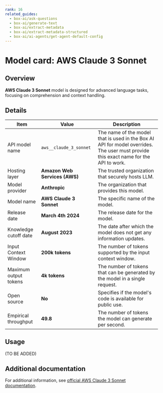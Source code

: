 ```yaml
---
rank: 16
related_guides:
  - box-ai/ask-questions
  - box-ai/generate-text
  - box-ai/extract-metadata
  - box-ai/extract-metadata-structured
  - box-ai/ai-agents/get-agent-default-config
---
```

# Model card: AWS Claude 3 Sonnet

## Overview

**AWS Claude 3 Sonnet** model is designed for advanced language tasks, focusing on comprehension and context handling.

## Details

| Item  | Value | Description |
|-----------|----------|----------|
|API model name|`aws__claude_3_sonnet`| The name of the model that is used in the Box AI API for model overrides. The user must provide this exact name for the API to work. |
|Hosting layer|  **Amazon Web Services (AWS)** | The trusted organization that securely hosts LLM. |
|Model provider|**Anthropic**| The organization that provides this model. |
|Model name|**AWS Claude 3 Sonnet**| The specific name of the model. | 
|Release date| **March 4th 2024** | The release date for the model.|
|Knowledge cutoff date| **August 2023**| The date after which the model does not get any information updates. |
|Input Context Window |**200k tokens**| The number of tokens supported by the input context window.| 
|Maximum output tokens | **4k tokens** |The number of tokens that can be generated by the model in a single request.| 
|Open source | **No** | Specifies if the model's code is available for public use.
|Empirical throughput| **49.8** | The number of tokens the model can generate per second.|

## Usage

(TO BE ADDED)

## Additional documentation

For additional information, see [official AWS Claude 3 Sonnet documentation][aws-claude].

[aws-claude]: https://aws.amazon.com/bedrock/claude/